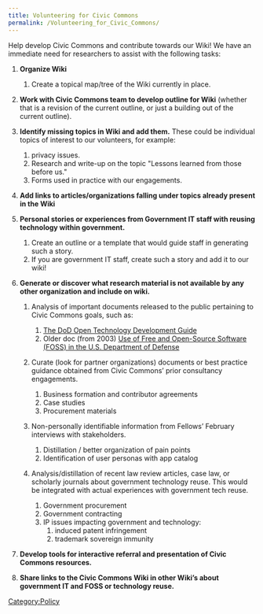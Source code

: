 ```yaml
---
title: Volunteering for Civic Commons
permalink: /Volunteering_for_Civic_Commons/
---
```


Help develop Civic Commons and contribute towards our Wiki! We have an immediate need for researchers to assist with the following tasks:

1.  **Organize Wiki**
    1.  Create a topical map/tree of the Wiki currently in place.

2.  **Work with Civic Commons team to develop outline for Wiki** (whether that is a revision of the current outline, or just a building out of the current outline).
3.  **Identify missing topics in Wiki and add them.** These could be individual topics of interest to our volunteers, for example:
    1.  privacy issues.
    2.  Research and write-up on the topic "Lessons learned from those before us."
    3.  Forms used in practice with our engagements.

4.  **Add links to articles/organizations falling under topics already present in the Wiki**
5.  **Personal stories or experiences from Government IT staff with reusing technology within government.**
    1.  Create an outline or a template that would guide staff in generating such a story.
    2.  If you are government IT staff, create such a story and add it to our wiki!

6.  **Generate or discover what research material is not available by any other organization and include on wiki.**
    1.  Analysis of important documents released to the public pertaining to Civic Commons goals, such as:
        1.  [The DoD Open Technology Development Guide](http://onepeople.org/files/OTD-lessons-learned-military-FinalV1.pdf)
        2.  Older doc (from 2003) [Use of Free and Open-Source Software (FOSS) in the U.S. Department of Defense](http://www.terrybollinger.com/dodfoss/dodfoss_html/index.html)

    2.  Curate (look for partner organizations) documents or best practice guidance obtained from Civic Commons’ prior consultancy engagements.
        1.  Business formation and contributor agreements
        2.  Case studies
        3.  Procurement materials

    3.  Non-personally identifiable information from Fellows’ February interviews with stakeholders.
        1.  Distillation / better organization of pain points
        2.  Identification of user personas with app catalog

    4.  Analysis/distillation of recent law review articles, case law, or scholarly journals about government technology reuse. This would be integrated with actual experiences with government tech reuse.
        1.  Government procurement
        2.  Government contracting
        3.  IP issues impacting government and technology:
            1.  induced patent infringement
            2.  trademark sovereign immunity

7.  **Develop tools for interactive referral and presentation of Civic Commons resources.**
8.  **Share links to the Civic Commons Wiki in other Wiki’s about government IT and FOSS or technology reuse.**

 [Category:Policy](/Category:Policy "wikilink")
